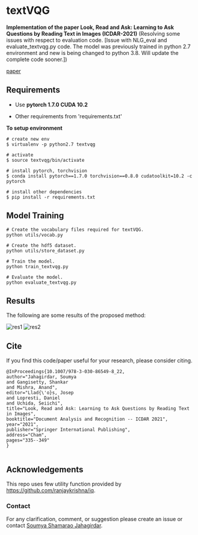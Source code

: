 # textVQG

**Implementation of the paper Look, Read and Ask: Learning to Ask Questions by Reading Text in Images (ICDAR-2021)**
(Resolving some issues with respect to evaluation code. [Issue with NLG_eval and evaluate_textvqg.py code. The model was previously trained in python 2.7 environment and new is being changed to python 3.8. Will update the complete code sooner.])

[paper](https://link.springer.com/chapter/10.1007/978-3-030-86549-8_22)

## Requirements

* Use **pytorch 1.7.0 CUDA 10.2**

* Other requirements from 'requirements.txt'

**To setup environment**
```
# create new env 
$ virtualenv -p python2.7 textvqg

# activate 
$ source textvqg/bin/activate

# install pytorch, torchvision
$ conda install pytorch==1.7.0 torchvision==0.8.0 cudatoolkit=10.2 -c pytorch

# install other dependencies
$ pip install -r requirements.txt
```

## Model Training
```
# Create the vocabulary files required for textVQG.
python utils/vocab.py

# Create the hdf5 dataset.
python utils/store_dataset.py

# Train the model.
python train_textvqg.py

# Evaluate the model.
python evaluate_textvqg.py
```

## Results
The following are some results of the proposed method:

![res1](https://user-images.githubusercontent.com/44959352/132222886-1fd59167-772d-457c-b0b9-165cc81ea25d.png)
![res2](https://user-images.githubusercontent.com/44959352/132222906-1ee94d1f-ce27-483a-8368-ad0b6b1b38a1.png)



## Cite
If you find this code/paper  useful for your research, please consider citing.
```
@InProceedings{10.1007/978-3-030-86549-8_22,
author="Jahagirdar, Soumya
and Gangisetty, Shankar
and Mishra, Anand",
editor="Llad{\'o}s, Josep
and Lopresti, Daniel
and Uchida, Seiichi",
title="Look, Read and Ask: Learning to Ask Questions by Reading Text in Images",
booktitle="Document Analysis and Recognition -- ICDAR 2021",
year="2021",
publisher="Springer International Publishing",
address="Cham",
pages="335--349"
}


```


## Acknowledgements
This repo uses few utility function provided by https://github.com/ranjaykrishna/iq.

### Contact
For any clarification, comment, or suggestion please create an issue or contact [Soumya Shamarao Jahagirdar](https://www.linkedin.com/in/soumya-jahagirdar/).



